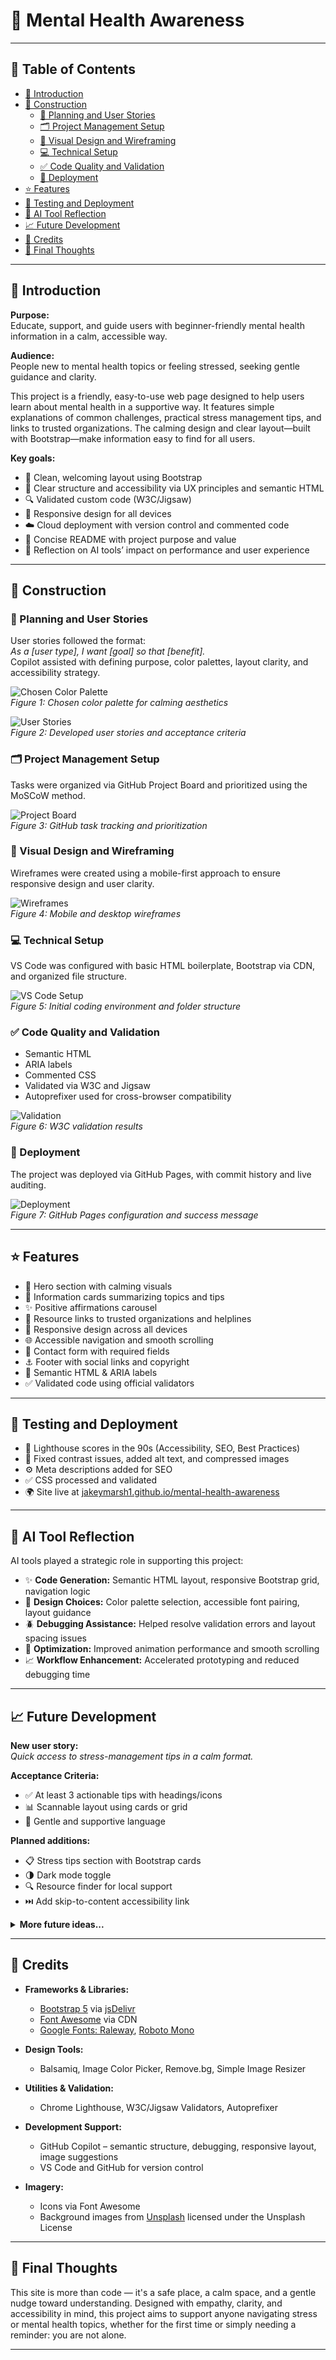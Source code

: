 # 🧠 Mental Health Awareness

---

## 📑 Table of Contents

- [🌟 Introduction](#-introduction)
- [🔨 Construction](#-construction)
  - [🧩 Planning and User Stories](#planning-and-user-stories)
  - [🗂️ Project Management Setup](#project-management-setup)
  - [📐 Visual Design and Wireframing](#visual-design-and-wireframing)
  - [💻 Technical Setup](#technical-setup)
  - [✅ Code Quality and Validation](#code-quality-and-validation)
  - [🚀 Deployment](#deployment)
- [⭐ Features](#-features)
- [🧪 Testing and Deployment](#-testing-and-deployment)
- [🤖 AI Tool Reflection](#-ai-tool-reflection)
- [📈 Future Development](#-future-development)
- [🙏 Credits](#-credits)
- [💬 Final Thoughts](#-final-thoughts)

---

## 🌟 Introduction

**Purpose:**  
Educate, support, and guide users with beginner-friendly mental health information in a calm, accessible way.

**Audience:**  
People new to mental health topics or feeling stressed, seeking gentle guidance and clarity.

This project is a friendly, easy-to-use web page designed to help users learn about mental health in a supportive way. It features simple explanations of common challenges, practical stress management tips, and links to trusted organizations. The calming design and clear layout—built with Bootstrap—make information easy to find for all users.

**Key goals:**
- 🧼 Clean, welcoming layout using Bootstrap  
- 🧠 Clear structure and accessibility via UX principles and semantic HTML  
- 🔍 Validated custom code (W3C/Jigsaw)  
- 📱 Responsive design for all devices  
- ☁️ Cloud deployment with version control and commented code  
- 📝 Concise README with project purpose and value  
- 🤖 Reflection on AI tools’ impact on performance and user experience

---

## 🔨 Construction

### 🧩 Planning and User Stories

User stories followed the format:  
*As a [user type], I want [goal] so that [benefit].*  
Copilot assisted with defining purpose, color palettes, layout clarity, and accessibility strategy.

![Chosen Color Palette](assets/images-readme/palette.png)  
*Figure 1: Chosen color palette for calming aesthetics*

![User Stories](assets/images-readme/user-stories.png)  
*Figure 2: Developed user stories and acceptance criteria*

### 🗂️ Project Management Setup

Tasks were organized via GitHub Project Board and prioritized using the MoSCoW method.

![Project Board](assets/images-readme/project-board.png)  
*Figure 3: GitHub task tracking and prioritization*

### 📐 Visual Design and Wireframing

Wireframes were created using a mobile-first approach to ensure responsive design and user clarity.

![Wireframes](assets/images-readme/wireframes.png)  
*Figure 4: Mobile and desktop wireframes*

### 💻 Technical Setup

VS Code was configured with basic HTML boilerplate, Bootstrap via CDN, and organized file structure.

![VS Code Setup](assets/images-readme/vscode-setup.png)  
*Figure 5: Initial coding environment and folder structure*

### ✅ Code Quality and Validation

- Semantic HTML  
- ARIA labels  
- Commented CSS  
- Validated via W3C and Jigsaw  
- Autoprefixer used for cross-browser compatibility

![Validation](assets/images-readme/validation.png)  
*Figure 6: W3C validation results*

### 🚀 Deployment

The project was deployed via GitHub Pages, with commit history and live auditing.

![Deployment](assets/images-readme/github-pages.png)  
*Figure 7: GitHub Pages configuration and success message*

---

## ⭐ Features

- 🎨 Hero section with calming visuals  
- 🧾 Information cards summarizing topics and tips  
- ✨ Positive affirmations carousel  
- 🔗 Resource links to trusted organizations and helplines  
- 📱 Responsive design across all devices  
- 🌐 Accessible navigation and smooth scrolling  
- 📨 Contact form with required fields  
- ⚓ Footer with social links and copyright  
- 🧠 Semantic HTML & ARIA labels  
- ✅ Validated code using official validators

---

## 🧪 Testing and Deployment

- 🧪 Lighthouse scores in the 90s (Accessibility, SEO, Best Practices)  
- 🎯 Fixed contrast issues, added alt text, and compressed images  
- ⚙️ Meta descriptions added for SEO  
- ✅ CSS processed and validated  
- 🌍 Site live at [jakeymarsh1.github.io/mental-health-awareness](https://jakeymarsh1.github.io/mental-health-awareness/)

---

## 🤖 AI Tool Reflection

AI tools played a strategic role in supporting this project:

- ✨ **Code Generation:** Semantic HTML layout, responsive Bootstrap grid, navigation logic  
- 🎨 **Design Choices:** Color palette selection, accessible font pairing, layout guidance  
- 🪲 **Debugging Assistance:** Helped resolve validation errors and layout spacing issues  
- 🚀 **Optimization:** Improved animation performance and smooth scrolling  
- 📈 **Workflow Enhancement:** Accelerated prototyping and reduced debugging time

---

## 📈 Future Development

**New user story:**  
*Quick access to stress-management tips in a calm format.*

**Acceptance Criteria:**
- ✅ At least 3 actionable tips with headings/icons  
- 📊 Scannable layout using cards or grid  
- 💬 Gentle and supportive language

**Planned additions:**
- 📋 Stress tips section with Bootstrap cards  
- 🌗 Dark mode toggle  
- 🔍 Resource finder for local support  
- ⏭️ Add skip-to-content accessibility link

<details>
<summary><strong>More future ideas...</strong></summary>

- 🌼 Expand positive affirmations section  
- 🧘 Add breathing exercise animations  
- 📈 Integrate chatbot for personalized tips  
- ✉️ Newsletter opt-in via contact form  
</details>

---

## 🙏 Credits

- **Frameworks & Libraries:**  
  - [Bootstrap 5](https://getbootstrap.com/) via [jsDelivr](https://www.jsdelivr.com/)  
  - [Font Awesome](https://fontawesome.com/) via CDN  
  - [Google Fonts: Raleway](https://fonts.google.com/specimen/Raleway), [Roboto Mono](https://fonts.google.com/specimen/Roboto+Mono)

- **Design Tools:**  
  - Balsamiq, Image Color Picker, Remove.bg, Simple Image Resizer

- **Utilities & Validation:**  
  - Chrome Lighthouse, W3C/Jigsaw Validators, Autoprefixer

- **Development Support:**  
  - GitHub Copilot – semantic structure, debugging, responsive layout, image suggestions  
  - VS Code and GitHub for version control

- **Imagery:**  
  - Icons via Font Awesome  
  - Background images from [Unsplash](https://unsplash.com/) licensed under the Unsplash License

---

## 💬 Final Thoughts

This site is more than code — it's a safe place, a calm space, and a gentle nudge toward understanding. Designed with empathy, clarity, and accessibility in mind, this project aims to support anyone navigating stress or mental health topics, whether for the first time or simply needing a reminder: you are not alone.

---
